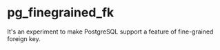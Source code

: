 # pg_finegrained_fk
It's an experiment to make PostgreSQL support a feature of fine-grained foreign key.
